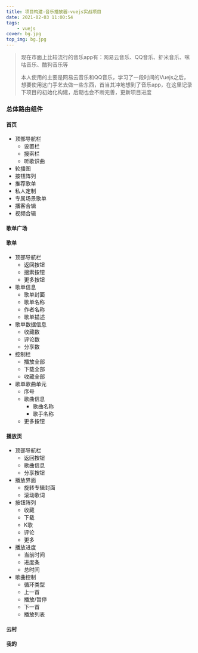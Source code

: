 ```yaml
---
title: 项目构建-音乐播放器-vuejs实战项目
date: 2021-02-03 11:00:54
tags:
	- vuejs
cover: bg.jpg
top_img: bg.jpg
---
```


> 现在市面上比较流行的音乐app有：网易云音乐、QQ音乐、虾米音乐、咪咕音乐、酷狗音乐等
>
> 本人使用的主要是网易云音乐和QQ音乐，学习了一段时间的Vuejs之后，想要使用这门手艺去做一些东西，首当其冲地想到了音乐app，在这里记录下项目的初始化构建，后期也会不断完善，更新项目进度

### 总体路由组件

#### 首页
+ 顶部导航栏
  + 设置栏
  + 搜索栏
  + 听歌识曲
+ 轮播图
+ 按钮阵列
+ 推荐歌单
+ 私人定制
+ 专属场景歌单
+ 播客合辑
+ 视频合辑

#### 歌单广场

#### 歌单

+ 顶部导航栏
  + 返回按钮
  + 搜索按钮
  + 更多按钮
+ 歌单信息
  + 歌单封面
  + 歌单名称
  + 作者名称
  + 歌单描述
+ 歌单数据信息
  + 收藏数
  + 评论数
  + 分享数
+ 控制栏
  + 播放全部
  + 下载全部
  + 收藏全部
+ 歌单歌曲单元
  + 序号
  + 歌曲信息
    + 歌曲名称
    + 歌手名称
  + 更多按钮

#### 播放页

+ 顶部导航栏
  + 返回按钮
  + 歌曲信息
  + 分享按钮
+ 播放界面
  + 旋转专辑封面
  + 滚动歌词
+ 按钮阵列
  + 收藏
  + 下载
  + K歌
  + 评论
  + 更多
+ 播放进度
  + 当前时间
  + 进度条
  + 总时间
+ 歌曲控制
  + 循环类型
  + 上一首
  + 播放/暂停
  + 下一首
  + 播放列表

#### 云村

#### 我的

